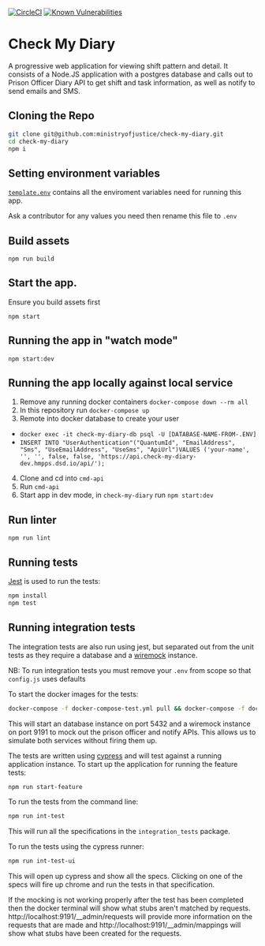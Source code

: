 [![CircleCI](https://circleci.com/gh/ministryofjustice/check-my-diary/tree/master.svg?style=svg)](https://circleci.com/gh/ministryofjustice/check-my-diary)
[![Known Vulnerabilities](https://snyk.io/test/github/ministryofjustice/check-my-diary/badge.svg)](https://snyk.io/test/github/ministryofjustice/check-my-diary)

# Check My Diary

A progressive web application for viewing shift pattern and detail. It consists of a Node.JS application
with a postgres database and calls out to Prison Officer Diary API to get shift and task information, as well as notify
to send emails and SMS.

## Cloning the Repo

```bash
git clone git@github.com:ministryofjustice/check-my-diary.git
cd check-my-diary
npm i
```
## Setting environment variables
[`template.env`](./template.env) contains all the enviroment variables need for running this app.

Ask a contributor for any values you need then rename this file to `.env`

## Build assets
`npm run build`

## Start the app.
Ensure you build assets first

`npm start`


## Running the app in "watch mode"

`npm start:dev`


## Running the app locally against local service
1. Remove any running docker containers `docker-compose down --rm all`
2. In this repository run `docker-compose up`
3. Remote into docker database to create your user
  - `docker exec -it check-my-diary-db psql -U [DATABASE-NAME-FROM-.ENV]`
  - `INSERT INTO "UserAuthentication"("QuantumId", "EmailAddress", "Sms", "UseEmailAddress", "UseSms", "ApiUrl")VALUES ('your-name', '', '', false, false, 'https://api.check-my-diary-dev.hmpps.dsd.io/api/');`
4. Clone and cd into `cmd-api`
5. Run `cmd-api`
6. Start app in dev mode, in `check-my-diary` run `npm start:dev`

## Run linter

`npm run lint`

## Running tests

[Jest](https://jestjs.io/) is used to run the tests:

```bash
npm install
npm test
```

## Running integration tests

The integration tests are also run using jest, but separated out from the unit tests as they require a database and
a [wiremock](http://wiremock.org/) instance.

NB: To run integration tests you must remove your `.env` from scope so that `config.js` uses defaults

To start the docker images for the tests:

```bash
docker-compose -f docker-compose-test.yml pull && docker-compose -f docker-compose-test.yml up
```

This will start an database instance on port 5432 and a wiremock instance on port 9191 to mock out the prison officer and notify
APIs.  This allows us to simulate both services without firing them up.

The tests are written using [cypress](https://www.cypress.io/) and will test against a running application instance.
To start up the application for running the feature tests:

```bash
npm run start-feature
```

To run the tests from the command line:

```bash
npm run int-test
```

This will run all the specifications in the `integration_tests` package.

To run the tests using the cypress runner:

```bash
npm run int-test-ui
```

This will open up cypress and show all the specs.  Clicking on one of the specs will fire up chrome and run the tests in
that specification.

If the mocking is not working properly after the test has been completed then the docker terminal will show what stubs
aren't matched by requests. http://localhost:9191/__admin/requests will provide more information on the requests that
are made and http://localhost:9191/__admin/mappings will show what stubs have been created for the requests.
